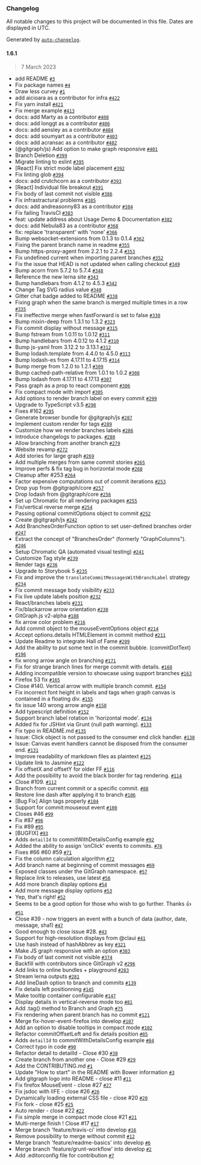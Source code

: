 ### Changelog

All notable changes to this project will be documented in this file. Dates are displayed in UTC.

Generated by [`auto-changelog`](https://github.com/CookPete/auto-changelog).

#### 1.6.1

> 7 March 2023

- add README [`#3`](https://github.com/dolthub/gitgraph.js/pull/3)
- Fix package names [`#4`](https://github.com/dolthub/gitgraph.js/pull/4)
- Draw less curvey [`#1`](https://github.com/dolthub/gitgraph.js/pull/1)
- add aicioara as a contributor for infra [`#422`](https://github.com/dolthub/gitgraph.js/pull/422)
- Fix yarn install [`#421`](https://github.com/dolthub/gitgraph.js/pull/421)
- Fix merge example [`#413`](https://github.com/dolthub/gitgraph.js/pull/413)
- docs: add Marty as a contributor [`#408`](https://github.com/dolthub/gitgraph.js/pull/408)
- docs: add longgt as a contributor [`#406`](https://github.com/dolthub/gitgraph.js/pull/406)
- docs: add aensley as a contributor [`#404`](https://github.com/dolthub/gitgraph.js/pull/404)
- docs: add soumyart as a contributor [`#403`](https://github.com/dolthub/gitgraph.js/pull/403)
- docs: add acransac as a contributor [`#402`](https://github.com/dolthub/gitgraph.js/pull/402)
- (@gitgraph/js) Add option to make graph responsive [`#401`](https://github.com/dolthub/gitgraph.js/pull/401)
- Branch Deletion [`#399`](https://github.com/dolthub/gitgraph.js/pull/399)
- Migrate linting to eslint [`#395`](https://github.com/dolthub/gitgraph.js/pull/395)
- [React] Fix strict mode label placement [`#392`](https://github.com/dolthub/gitgraph.js/pull/392)
- Fix linting glob [`#394`](https://github.com/dolthub/gitgraph.js/pull/394)
- docs: add crutchcorn as a contributor [`#393`](https://github.com/dolthub/gitgraph.js/pull/393)
- [React] Individual file breakout [`#391`](https://github.com/dolthub/gitgraph.js/pull/391)
- Fix body of last commit not visible [`#386`](https://github.com/dolthub/gitgraph.js/pull/386)
- Fix infrastractural problems [`#385`](https://github.com/dolthub/gitgraph.js/pull/385)
- docs: add andreasonny83 as a contributor [`#384`](https://github.com/dolthub/gitgraph.js/pull/384)
- Fix failing TravisCI [`#383`](https://github.com/dolthub/gitgraph.js/pull/383)
- feat: update address about Usage Demo & Documentation [`#382`](https://github.com/dolthub/gitgraph.js/pull/382)
- docs: add Nebula83 as a contributor [`#368`](https://github.com/dolthub/gitgraph.js/pull/368)
- fix: replace 'transparent' with 'none' [`#366`](https://github.com/dolthub/gitgraph.js/pull/366)
- Bump websocket-extensions from 0.1.3 to 0.1.4 [`#362`](https://github.com/dolthub/gitgraph.js/pull/362)
- Fixing the parent branch name in readme [`#355`](https://github.com/dolthub/gitgraph.js/pull/355)
- Bump https-proxy-agent from 2.2.1 to 2.2.4 [`#353`](https://github.com/dolthub/gitgraph.js/pull/353)
- Fix undefined current when importing parent branches [`#352`](https://github.com/dolthub/gitgraph.js/pull/352)
- Fix the issue that HEAD is not updated when calling checkout [`#349`](https://github.com/dolthub/gitgraph.js/pull/349)
- Bump acorn from 5.7.2 to 5.7.4 [`#348`](https://github.com/dolthub/gitgraph.js/pull/348)
- Reference the new lerna site [`#343`](https://github.com/dolthub/gitgraph.js/pull/343)
- Bump handlebars from 4.1.2 to 4.5.3 [`#342`](https://github.com/dolthub/gitgraph.js/pull/342)
- Change Tag SVG radius value [`#340`](https://github.com/dolthub/gitgraph.js/pull/340)
- Gitter chat badge added to README [`#338`](https://github.com/dolthub/gitgraph.js/pull/338)
- Fixing graph when the same branch is merged multiple times in a row [`#335`](https://github.com/dolthub/gitgraph.js/pull/335)
- Fix ineffective merge when fastForward is set to false [`#330`](https://github.com/dolthub/gitgraph.js/pull/330)
- Bump mixin-deep from 1.3.1 to 1.3.2 [`#323`](https://github.com/dolthub/gitgraph.js/pull/323)
- Fix commit display without message [`#315`](https://github.com/dolthub/gitgraph.js/pull/315)
- Bump fstream from 1.0.11 to 1.0.12 [`#311`](https://github.com/dolthub/gitgraph.js/pull/311)
- Bump handlebars from 4.0.12 to 4.1.2 [`#310`](https://github.com/dolthub/gitgraph.js/pull/310)
- Bump js-yaml from 3.12.2 to 3.13.1 [`#312`](https://github.com/dolthub/gitgraph.js/pull/312)
- Bump lodash.template from 4.4.0 to 4.5.0 [`#313`](https://github.com/dolthub/gitgraph.js/pull/313)
- Bump lodash-es from 4.17.11 to 4.17.15 [`#314`](https://github.com/dolthub/gitgraph.js/pull/314)
- Bump merge from 1.2.0 to 1.2.1 [`#309`](https://github.com/dolthub/gitgraph.js/pull/309)
- Bump cached-path-relative from 1.0.1 to 1.0.2 [`#308`](https://github.com/dolthub/gitgraph.js/pull/308)
- Bump lodash from 4.17.11 to 4.17.13 [`#307`](https://github.com/dolthub/gitgraph.js/pull/307)
- Pass graph as a prop to react component [`#306`](https://github.com/dolthub/gitgraph.js/pull/306)
- Fix compact mode with import [`#305`](https://github.com/dolthub/gitgraph.js/pull/305)
- Add options to render branch label on every commit [`#299`](https://github.com/dolthub/gitgraph.js/pull/299)
- Upgrade to TypeScript v3.5 [`#298`](https://github.com/dolthub/gitgraph.js/pull/298)
- Fixes #162 [`#295`](https://github.com/dolthub/gitgraph.js/pull/295)
- Generate browser bundle for @gitgraph/js [`#287`](https://github.com/dolthub/gitgraph.js/pull/287)
- Implement custom render for tags [`#289`](https://github.com/dolthub/gitgraph.js/pull/289)
- Customize how we render branches labels [`#286`](https://github.com/dolthub/gitgraph.js/pull/286)
- Introduce changelogs to packages. [`#280`](https://github.com/dolthub/gitgraph.js/pull/280)
- Allow branching from another branch [`#279`](https://github.com/dolthub/gitgraph.js/pull/279)
- Website revamp [`#272`](https://github.com/dolthub/gitgraph.js/pull/272)
- Add stories for large graph [`#269`](https://github.com/dolthub/gitgraph.js/pull/269)
- Add multiple merges from same commit stories [`#265`](https://github.com/dolthub/gitgraph.js/pull/265)
- Improve perfs & fix tag bug in horizontal mode [`#268`](https://github.com/dolthub/gitgraph.js/pull/268)
- Cleanup after #253 [`#264`](https://github.com/dolthub/gitgraph.js/pull/264)
- Factor expensive computations out of commit iterations [`#253`](https://github.com/dolthub/gitgraph.js/pull/253)
- Drop yup from @gitgraph/core [`#257`](https://github.com/dolthub/gitgraph.js/pull/257)
- Drop lodash from @gitgraph/core [`#256`](https://github.com/dolthub/gitgraph.js/pull/256)
- Set up Chromatic for all rendering packages [`#255`](https://github.com/dolthub/gitgraph.js/pull/255)
- Fix/vertical reverse merge [`#254`](https://github.com/dolthub/gitgraph.js/pull/254)
- Passing optional commitOptions object to commit [`#252`](https://github.com/dolthub/gitgraph.js/pull/252)
- Create @gitgraph/js [`#242`](https://github.com/dolthub/gitgraph.js/pull/242)
- Add BranchesOrderFunction option to set user-defined branches order [`#247`](https://github.com/dolthub/gitgraph.js/pull/247)
- Extract the concept of "BranchesOrder" (formerly "GraphColumns"). [`#246`](https://github.com/dolthub/gitgraph.js/pull/246)
- Setup Chromatic QA (automated visual testing) [`#241`](https://github.com/dolthub/gitgraph.js/pull/241)
- Customize Tag style [`#239`](https://github.com/dolthub/gitgraph.js/pull/239)
- Render tags [`#236`](https://github.com/dolthub/gitgraph.js/pull/236)
- Upgrade to Storybook 5 [`#235`](https://github.com/dolthub/gitgraph.js/pull/235)
- Fix and improve the `translateCommitMessagesWithBranchLabel` strategy [`#234`](https://github.com/dolthub/gitgraph.js/pull/234)
- Fix commit message body visibility [`#233`](https://github.com/dolthub/gitgraph.js/pull/233)
- Fix live update labels position [`#232`](https://github.com/dolthub/gitgraph.js/pull/232)
- React/branches labels [`#231`](https://github.com/dolthub/gitgraph.js/pull/231)
- Fix/blackarrow arrow orientation [`#230`](https://github.com/dolthub/gitgraph.js/pull/230)
- GitGraph.js v2-alpha [`#188`](https://github.com/dolthub/gitgraph.js/pull/188)
- fix arrow color problem [`#216`](https://github.com/dolthub/gitgraph.js/pull/216)
- Add commit object to the mouseEventOptions object [`#214`](https://github.com/dolthub/gitgraph.js/pull/214)
- Accept options.details HTMLElement in commit method [`#211`](https://github.com/dolthub/gitgraph.js/pull/211)
- Update Readme to integrate Hall of Fame [`#209`](https://github.com/dolthub/gitgraph.js/pull/209)
- Add the ability to put some text in the commit bubble. (commitDotText) [`#196`](https://github.com/dolthub/gitgraph.js/pull/196)
- fix wrong arrow angle on branching [`#171`](https://github.com/dolthub/gitgraph.js/pull/171)
- Fix for strange branch lines for merge commit with details. [`#168`](https://github.com/dolthub/gitgraph.js/pull/168)
- Adding incompatible version to showcase using support branches [`#163`](https://github.com/dolthub/gitgraph.js/pull/163)
- Firefox 53 fix [`#165`](https://github.com/dolthub/gitgraph.js/pull/165)
- Close #140. Vertical arrow with multiple branch commit. [`#154`](https://github.com/dolthub/gitgraph.js/pull/154)
- Fix incorrect font height in labels and tags when graph canvas is contained in a floating div. [`#155`](https://github.com/dolthub/gitgraph.js/pull/155)
- fix issue 140 wrong arrow angle [`#150`](https://github.com/dolthub/gitgraph.js/pull/150)
- Add typescript definition [`#152`](https://github.com/dolthub/gitgraph.js/pull/152)
- Support branch label rotation in 'horizontal mode'. [`#134`](https://github.com/dolthub/gitgraph.js/pull/134)
- Added fix for JSHint via Grunt (null path warning). [`#133`](https://github.com/dolthub/gitgraph.js/pull/133)
- Fix typo in README.md [`#135`](https://github.com/dolthub/gitgraph.js/pull/135)
- Issue: Click object is not passed to the consumer end click handler. [`#130`](https://github.com/dolthub/gitgraph.js/pull/130)
- Issue: Canvas event handlers cannot be disposed from the consumer end. [`#131`](https://github.com/dolthub/gitgraph.js/pull/131)
- Improve readability of markdown files as plaintext [`#125`](https://github.com/dolthub/gitgraph.js/pull/125)
- Update link to Jasmine [`#122`](https://github.com/dolthub/gitgraph.js/pull/122)
- Fix offsetX and offsetY for older FF [`#116`](https://github.com/dolthub/gitgraph.js/pull/116)
- Add the possibility to avoid the black border for tag rendering. [`#114`](https://github.com/dolthub/gitgraph.js/pull/114)
- Close #109. [`#112`](https://github.com/dolthub/gitgraph.js/pull/112)
- Branch from current commit or a specific commit. [`#88`](https://github.com/dolthub/gitgraph.js/pull/88)
- Restore line dash after applying it to branch [`#106`](https://github.com/dolthub/gitgraph.js/pull/106)
- [Bug Fix] Align tags properly [`#104`](https://github.com/dolthub/gitgraph.js/pull/104)
- Support for commit:mouseout event [`#100`](https://github.com/dolthub/gitgraph.js/pull/100)
- Closes #46 [`#99`](https://github.com/dolthub/gitgraph.js/pull/99)
- Fix #87 [`#96`](https://github.com/dolthub/gitgraph.js/pull/96)
- Fix #89 [`#95`](https://github.com/dolthub/gitgraph.js/pull/95)
- [BUGFIX] [`#93`](https://github.com/dolthub/gitgraph.js/pull/93)
- Adds `detailId` to commitWithDetailsConfig example [`#92`](https://github.com/dolthub/gitgraph.js/pull/92)
- Added the ability to assign 'onClick' events to commits. [`#76`](https://github.com/dolthub/gitgraph.js/pull/76)
- Fixes #66 #60 #59 [`#71`](https://github.com/dolthub/gitgraph.js/pull/71)
- Fix the column calculation algorithm [`#72`](https://github.com/dolthub/gitgraph.js/pull/72)
- Add branch name at beginning of commit messages [`#69`](https://github.com/dolthub/gitgraph.js/pull/69)
- Exposed classes under the GitGraph namespace. [`#57`](https://github.com/dolthub/gitgraph.js/pull/57)
- Replace link to releases, use latest [`#56`](https://github.com/dolthub/gitgraph.js/pull/56)
- Add more branch display options [`#54`](https://github.com/dolthub/gitgraph.js/pull/54)
- Add more message display options [`#53`](https://github.com/dolthub/gitgraph.js/pull/53)
- Yep, that's right! [`#52`](https://github.com/dolthub/gitgraph.js/pull/52)
- Seems to be a good option for those who wish to go further. Thanks :+1: [`#51`](https://github.com/dolthub/gitgraph.js/pull/51)
- Close #39 - now triggers an event with a bunch of data (author, date, message, sha1) [`#47`](https://github.com/dolthub/gitgraph.js/pull/47)
- Good enough to close issue #28. [`#43`](https://github.com/dolthub/gitgraph.js/pull/43)
- Support for high-resolution displays from @claui [`#41`](https://github.com/dolthub/gitgraph.js/pull/41)
- Use hash instead of hashAbbrev as key [`#321`](https://github.com/dolthub/gitgraph.js/issues/321)
- Make JS graph responsive with an option [`#303`](https://github.com/dolthub/gitgraph.js/issues/303)
- Fix body of last commit not visible [`#374`](https://github.com/dolthub/gitgraph.js/issues/374)
- Backfill with contributors since GitGraph v2 [`#296`](https://github.com/dolthub/gitgraph.js/issues/296)
- Add links to online bundles + playground [`#283`](https://github.com/dolthub/gitgraph.js/issues/283)
- Stream lerna outputs [`#281`](https://github.com/dolthub/gitgraph.js/issues/281)
- Add lineDash option to branch and commits [`#139`](https://github.com/dolthub/gitgraph.js/issues/139)
- Fix details left positionning [`#145`](https://github.com/dolthub/gitgraph.js/issues/145)
- Make tooltip container configurable [`#147`](https://github.com/dolthub/gitgraph.js/issues/147)
- Display details in vertical-reverse mode too [`#81`](https://github.com/dolthub/gitgraph.js/issues/81)
- Add .tag() method to Branch and Graph [`#75`](https://github.com/dolthub/gitgraph.js/issues/75)
- Fix rendering when parent branch has no commit [`#121`](https://github.com/dolthub/gitgraph.js/issues/121)
- Merge fix-hover-event-firefox into develop [`#107`](https://github.com/dolthub/gitgraph.js/issues/107)
- Add an option to disable tooltips in compact mode [`#102`](https://github.com/dolthub/gitgraph.js/issues/102)
- Refactor commitOffsetLeft and fix details position [`#85`](https://github.com/dolthub/gitgraph.js/issues/85)
- Adds `detailId` to commitWithDetailsConfig example [`#84`](https://github.com/dolthub/gitgraph.js/issues/84)
- Correct typo in code [`#90`](https://github.com/dolthub/gitgraph.js/issues/90)
- Refactor detail to detailId - Close #30 [`#30`](https://github.com/dolthub/gitgraph.js/issues/30)
- Create branch from another one - Close #29 [`#29`](https://github.com/dolthub/gitgraph.js/issues/29)
- Add the CONTRIBUTING.md [`#1`](https://github.com/dolthub/gitgraph.js/issues/1)
- Update "How to start" in the README with Bower information [`#3`](https://github.com/dolthub/gitgraph.js/issues/3)
- Add gitgraph logo into README - close #11 [`#11`](https://github.com/dolthub/gitgraph.js/issues/11)
- Fix firefox MouseEvent - close #27 [`#27`](https://github.com/dolthub/gitgraph.js/issues/27)
- Fix jsdoc with IIFE - close #26 [`#26`](https://github.com/dolthub/gitgraph.js/issues/26)
- Dynamically loading external CSS file - close #20 [`#20`](https://github.com/dolthub/gitgraph.js/issues/20)
- Fix fork - close #25 [`#25`](https://github.com/dolthub/gitgraph.js/issues/25)
- Auto render - close #22 [`#22`](https://github.com/dolthub/gitgraph.js/issues/22)
- Fix simple merge in compact mode close #21 [`#21`](https://github.com/dolthub/gitgraph.js/issues/21)
- Multi-merge finish ! Close #17 [`#17`](https://github.com/dolthub/gitgraph.js/issues/17)
- Merge branch 'feature/travis-ci' into develop [`#16`](https://github.com/dolthub/gitgraph.js/issues/16)
- Remove possibility to merge without commit [`#12`](https://github.com/dolthub/gitgraph.js/issues/12)
- Merge branch 'feature/readme-basics' into develop [`#6`](https://github.com/dolthub/gitgraph.js/issues/6)
- Merge branch 'feature/grunt-workflow' into develop [`#2`](https://github.com/dolthub/gitgraph.js/issues/2)
- Add .editorconfig file for contribution [`#7`](https://github.com/dolthub/gitgraph.js/issues/7)
